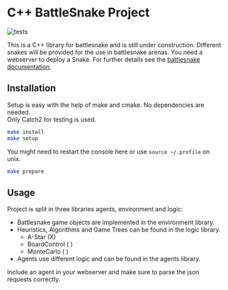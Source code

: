 # C++ BattleSnake Project

![tests](https://github.com/RvonGlahn/CPP-BattleSnake/actions/workflows/ubuntu.yml/badge.svg)

This is a C++ library for battlesnake and is still under construction.
Different snakes will be provided for the use in battlesnake arenas.
You need a webserver to deploy a Snake.
For further details see the [battlesnake documentation](https://docs.battlesnake.com/references/api).

## Installation

Setup is easy with the help of make and cmake.
No dependencies are needed.</br>
Only Catch2 for testing is used.

```Bash
make install
make setup
```

You might need to restart the console here or use ``source ~/.profile`` on unix.

```Bash
make prepare
```

## Usage

Project is split in three libraries agents, environment and logic:

- Battlesnake game objects are implemented in the environment library.
- Heuristics, Algorithms and Game Trees can be found in the logic library.
  - A-Star (X)
  - BoardControl ( )
  - MonteCarlo ( )
- Agents use different logic and can be found in the agents library.

Include an agent in your webserver and make sure to parse the json requests correctly.
